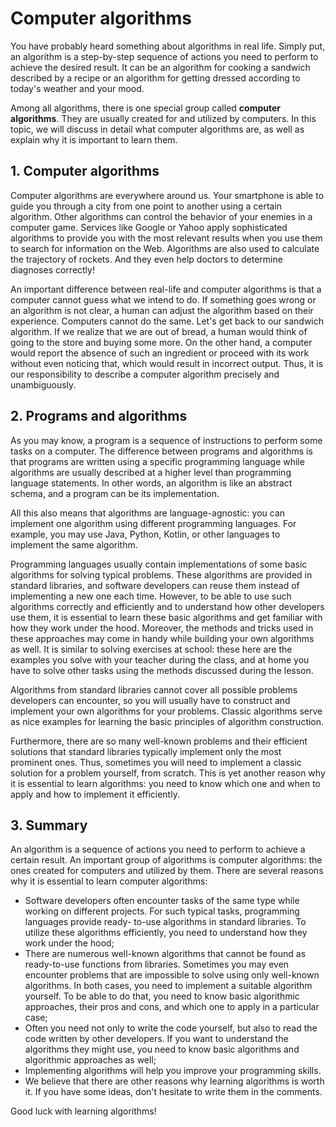 # Computer algorithms
You have probably heard something about algorithms in real life. Simply put, an
algorithm is a step-by-step sequence of actions you need to perform to achieve the
desired result. It can be an algorithm for cooking a sandwich described by a recipe
or an algorithm for getting dressed according to today's weather and your mood.

Among all algorithms, there is one special group called **computer algorithms**. They
are usually created for and utilized by computers. In this topic, we will discuss in
detail what computer algorithms are, as well as explain why it is important to learn
them.

## 1. Computer algorithms
Computer algorithms are everywhere around us. Your smartphone is able to guide you
through a city from one point to another using a certain algorithm. Other algorithms
can control the behavior of your enemies in a computer game. Services like Google or
Yahoo apply sophisticated algorithms to provide you with the most relevant results
when you use them to search for information on the Web. Algorithms are also used to
calculate the trajectory of rockets. And they even help doctors to determine diagnoses
correctly!

An important difference between real-life and computer algorithms is that a computer
cannot guess what we intend to do. If something goes wrong or an algorithm is not clear,
a human can adjust the algorithm based on their experience. Computers cannot do the
same. Let's get back to our sandwich algorithm. If we realize that we are out of bread,
a human would think of going to the store and buying some more. On the other hand,
a computer would report the absence of such an ingredient or proceed with its work
without even noticing that, which would result in incorrect output. Thus, it is our
responsibility to describe a computer algorithm precisely and unambiguously.

## 2. Programs and algorithms
As you may know, a program is a sequence of instructions to perform some tasks on a
computer. The difference between programs and algorithms is that programs are written
using a specific programming language while algorithms are usually described at a
higher level than programming language statements. In other words, an algorithm is
like an abstract schema, and a program can be its implementation.

All this also means that algorithms are language-agnostic: you can implement one
algorithm using different programming languages. For example, you may use Java,
Python, Kotlin, or other languages to implement the same algorithm.

Programming languages usually contain implementations of some basic algorithms for
solving typical problems. These algorithms are provided in standard libraries, and
software developers can reuse them instead of implementing a new one each time. 
However, to be able to use such algorithms correctly and efficiently and to understand
how other developers use them, it is essential to learn these basic algorithms and get
familiar with how they work under the hood. Moreover, the methods and tricks used in
these approaches may come in handy while building your own algorithms as well. It is
similar to solving exercises at school: these here are the examples you solve with 
your teacher during the class, and at home you have to solve other tasks using the
methods discussed during the lesson.

Algorithms from standard libraries cannot cover all possible problems developers can
encounter, so you will usually have to construct and implement your own algorithms for
your problems. Classic algorithms serve as nice examples for learning the basic
principles of algorithm construction.

Furthermore, there are so many well-known problems and their efficient solutions that
standard libraries typically implement only the most prominent ones. Thus, sometimes
you will need to implement a classic solution for a problem yourself, from scratch.
This is yet another reason why it is essential to learn algorithms: you need to know
which one and when to apply and how to implement it efficiently.

## 3. Summary
An algorithm is a sequence of actions you need to perform to achieve a certain result.
An important group of algorithms is computer algorithms: the ones created for
computers and utilized by them. There are several reasons why it is essential to
learn computer algorithms:

*	Software developers often encounter tasks of the same type while working on
    different projects. For such typical tasks, programming languages provide ready-
    to-use algorithms in standard libraries. To utilize these algorithms efficiently, 
    you need to understand how they work under the hood;
*	There are numerous well-known algorithms that cannot be found as ready-to-use
    functions from libraries. Sometimes you may even encounter problems that are
    impossible to solve using only well-known algorithms. In both cases, you need to
    implement a suitable algorithm yourself. To be able to do that, you need to know
    basic algorithmic approaches, their pros and cons, and which one to apply in a
    particular case;
*	Often you need not only to write the code yourself, but also to read the code
    written by other developers. If you want to understand the algorithms they might
    use, you need to know basic algorithms and algorithmic approaches as well;
*	Implementing algorithms will help you improve your programming skills.
*	We believe that there are other reasons why learning algorithms is worth it. If
    you have some ideas, don't hesitate to write them in the comments.

Good luck with learning algorithms!
